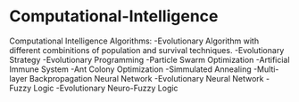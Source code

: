 # Computational-Intelligence
Computational Intelligence Algorithms:
-Evolutionary Algorithm with different combinitions of population and survival techniques.
-Evolutionary Strategy
-Evolutionary Programming
-Particle Swarm Optimization
-Artificial Immune System
-Ant Colony Optimization
-Simmulated Annealing
-Multi-layer Backpropagation Neural Network
-Evolutionary Neural Network
-Fuzzy Logic
-Evolutionary Neuro-Fuzzy Logic
